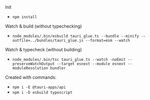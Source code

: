 Init
- `npm install`

Watch & build (without typechecking)
- `node_modules/.bin/esbuild tauri_glue.ts --bundle --minify --outfile=../bundles/tauri_glue.js --format=esm --watch`

Watch & typecheck (without building)
- `node_modules/.bin/tsc tauri_glue.ts --watch -noEmit --preserveWatchOutput --target esnext --module esnext --moduleResolution bundler`

Created with commands:
- `npm i -E @tauri-apps/api`
- `npm i -D esbuild typescript`

